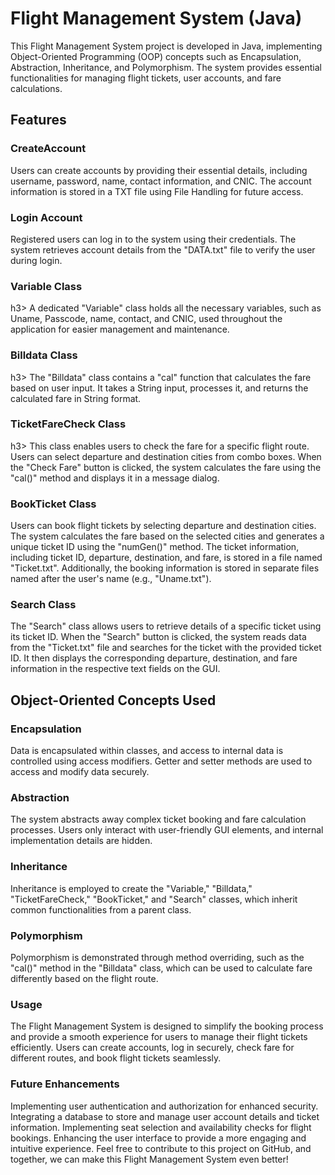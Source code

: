 <h1>Flight Management System (Java)</h1>
This Flight Management System project is developed in Java, implementing Object-Oriented Programming (OOP) concepts such as Encapsulation, Abstraction, Inheritance, and Polymorphism. The system provides essential functionalities for managing flight tickets, user accounts, and fare calculations.

<h2>Features</h2>
<h3>CreateAccount</h3> Users can create accounts by providing their essential details, including username, password, name, contact information, and CNIC. The account information is stored in a TXT file using File Handling for future access.

<h3>Login Account</h3> Registered users can log in to the system using their credentials. The system retrieves account details from the "DATA.txt" file to verify the user during login.

<h3>Variable Class</h3>h3> A dedicated "Variable" class holds all the necessary variables, such as Uname, Passcode, name, contact, and CNIC, used throughout the application for easier management and maintenance.

<h3>Billdata Class</h3>h3> The "Billdata" class contains a "cal" function that calculates the fare based on user input. It takes a String input, processes it, and returns the calculated fare in String format.

<h3>TicketFareCheck Class</h3>h3> This class enables users to check the fare for a specific flight route. Users can select departure and destination cities from combo boxes. When the "Check Fare" button is clicked, the system calculates the fare using the "cal()" method and displays it in a message dialog.

<h3>BookTicket Class</h3> Users can book flight tickets by selecting departure and destination cities. The system calculates the fare based on the selected cities and generates a unique ticket ID using the "numGen()" method. The ticket information, including ticket ID, departure, destination, and fare, is stored in a file named "Ticket.txt". Additionally, the booking information is stored in separate files named after the user's name (e.g., "Uname.txt").

<h3>Search Class</h3> The "Search" class allows users to retrieve details of a specific ticket using its ticket ID. When the "Search" button is clicked, the system reads data from the "Ticket.txt" file and searches for the ticket with the provided ticket ID. It then displays the corresponding departure, destination, and fare information in the respective text fields on the GUI.

<h2>Object-Oriented Concepts Used</h2>
<h3>Encapsulation</h3> Data is encapsulated within classes, and access to internal data is controlled using access modifiers. Getter and setter methods are used to access and modify data securely.

<h3>Abstraction</h3> The system abstracts away complex ticket booking and fare calculation processes. Users only interact with user-friendly GUI elements, and internal implementation details are hidden.

<h3>Inheritance</h3> Inheritance is employed to create the "Variable," "Billdata," "TicketFareCheck," "BookTicket," and "Search" classes, which inherit common functionalities from a parent class.

<h3>Polymorphism</h3> Polymorphism is demonstrated through method overriding, such as the "cal()" method in the "Billdata" class, which can be used to calculate fare differently based on the flight route.

<h3>Usage</h3>
The Flight Management System is designed to simplify the booking process and provide a smooth experience for users to manage their flight tickets efficiently. Users can create accounts, log in securely, check fare for different routes, and book flight tickets seamlessly.

<h3>Future Enhancements</h3>
Implementing user authentication and authorization for enhanced security.
Integrating a database to store and manage user account details and ticket information.
Implementing seat selection and availability checks for flight bookings.
Enhancing the user interface to provide a more engaging and intuitive experience.
Feel free to contribute to this project on GitHub, and together, we can make this Flight Management System even better!
